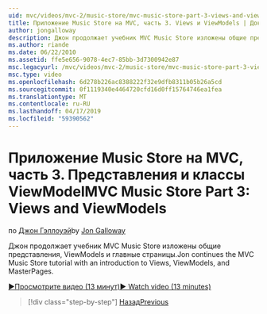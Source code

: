 ```yaml
---
uid: mvc/videos/mvc-2/music-store/mvc-music-store-part-3-views-and-viewmodels
title: Приложение Music Store на MVC, часть 3. Views и ViewModels | Документация Майкрософт
author: jongalloway
description: Джон продолжает учебник MVC Music Store изложены общие представления, ViewModels и главные страницы.
ms.author: riande
ms.date: 06/22/2010
ms.assetid: ffe5e656-9078-4ec7-85bb-3d7300942e87
msc.legacyurl: /mvc/videos/mvc-2/music-store/mvc-music-store-part-3-views-and-viewmodels
msc.type: video
ms.openlocfilehash: 6d278b226ac8388222f32e9dfb8311b05b26a5cd
ms.sourcegitcommit: 0f1119340e4464720cfd16d0ff15764746ea1fea
ms.translationtype: MT
ms.contentlocale: ru-RU
ms.lasthandoff: 04/17/2019
ms.locfileid: "59390562"
---
```

# <a name="mvc-music-store-part-3-views-and-viewmodels"></a><span data-ttu-id="cc171-103">Приложение Music Store на MVC, часть 3. Представления и классы ViewModel</span><span class="sxs-lookup"><span data-stu-id="cc171-103">MVC Music Store Part 3: Views and ViewModels</span></span>

<span data-ttu-id="cc171-104">по [Джон Гэллоуэй](https://github.com/jongalloway)</span><span class="sxs-lookup"><span data-stu-id="cc171-104">by [Jon Galloway](https://github.com/jongalloway)</span></span>

<span data-ttu-id="cc171-105">Джон продолжает учебник MVC Music Store изложены общие представления, ViewModels и главные страницы.</span><span class="sxs-lookup"><span data-stu-id="cc171-105">Jon continues the MVC Music Store tutorial with an introduction to Views, ViewModels, and MasterPages.</span></span>

[<span data-ttu-id="cc171-106">&#9654;Просмотрите видео (13 минут)</span><span class="sxs-lookup"><span data-stu-id="cc171-106">&#9654; Watch video (13 minutes)</span></span>](https://channel9.msdn.com/Blogs/ASP-NET-Site-Videos/mvc-music-store-part-3-views-and-viewmodels)

> [!div class="step-by-step"]
> [<span data-ttu-id="cc171-107">Назад</span><span class="sxs-lookup"><span data-stu-id="cc171-107">Previous</span></span>](mvc-music-store-part-2-controllers.md)
